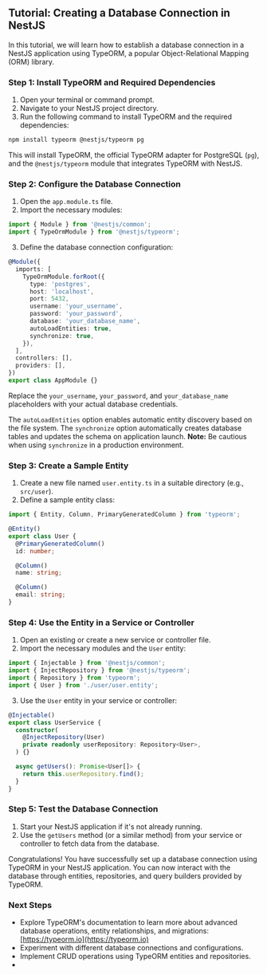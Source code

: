 ## Tutorial: Creating a Database Connection in NestJS

In this tutorial, we will learn how to establish a database connection in a NestJS application using TypeORM, a popular Object-Relational Mapping (ORM) library.

### Step 1: Install TypeORM and Required Dependencies

1. Open your terminal or command prompt.
2. Navigate to your NestJS project directory.
3. Run the following command to install TypeORM and the required dependencies:

```bash
npm install typeorm @nestjs/typeorm pg
```

This will install TypeORM, the official TypeORM adapter for PostgreSQL (`pg`), and the `@nestjs/typeorm` module that integrates TypeORM with NestJS.

### Step 2: Configure the Database Connection

1. Open the `app.module.ts` file.
2. Import the necessary modules:

```typescript
import { Module } from '@nestjs/common';
import { TypeOrmModule } from '@nestjs/typeorm';
```

3. Define the database connection configuration:

```typescript
@Module({
  imports: [
    TypeOrmModule.forRoot({
      type: 'postgres',
      host: 'localhost',
      port: 5432,
      username: 'your_username',
      password: 'your_password',
      database: 'your_database_name',
      autoLoadEntities: true,
      synchronize: true,
    }),
  ],
  controllers: [],
  providers: [],
})
export class AppModule {}
```

Replace the `your_username`, `your_password`, and `your_database_name` placeholders with your actual database credentials.

The `autoLoadEntities` option enables automatic entity discovery based on the file system. The `synchronize` option automatically creates database tables and updates the schema on application launch. **Note:** Be cautious when using `synchronize` in a production environment.

### Step 3: Create a Sample Entity

1. Create a new file named `user.entity.ts` in a suitable directory (e.g., `src/user`).
2. Define a sample entity class:

```typescript
import { Entity, Column, PrimaryGeneratedColumn } from 'typeorm';

@Entity()
export class User {
  @PrimaryGeneratedColumn()
  id: number;

  @Column()
  name: string;

  @Column()
  email: string;
}
```

### Step 4: Use the Entity in a Service or Controller

1. Open an existing or create a new service or controller file.
2. Import the necessary modules and the `User` entity:

```typescript
import { Injectable } from '@nestjs/common';
import { InjectRepository } from '@nestjs/typeorm';
import { Repository } from 'typeorm';
import { User } from './user/user.entity';
```

3. Use the `User` entity in your service or controller:

```typescript
@Injectable()
export class UserService {
  constructor(
    @InjectRepository(User)
    private readonly userRepository: Repository<User>,
  ) {}

  async getUsers(): Promise<User[]> {
    return this.userRepository.find();
  }
}
```

### Step 5: Test the Database Connection

1. Start your NestJS application if it's not already running.
2. Use the `getUsers` method (or a similar method) from your service or controller to fetch data from the database.

Congratulations! You have successfully set up a database connection using TypeORM in your NestJS application. You can now interact with the database through entities, repositories, and query builders provided by TypeORM.

### Next Steps

- Explore TypeORM's documentation to learn more about advanced database operations, entity relationships, and migrations: [https://typeorm.io](https://typeorm.io)
- Experiment with different database connections and configurations.
- Implement CRUD operations using TypeORM entities and repositories.
-